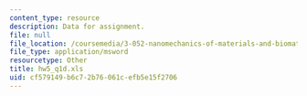 ```yaml
---
content_type: resource
description: Data for assignment.
file: null
file_location: /coursemedia/3-052-nanomechanics-of-materials-and-biomaterials-spring-2007/cf579149b6c72b76061cefb5e15f2706_hw5_q1d.xls
file_type: application/msword
resourcetype: Other
title: hw5_q1d.xls
uid: cf579149-b6c7-2b76-061c-efb5e15f2706
---
```

